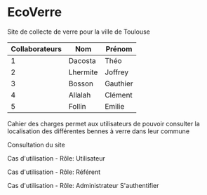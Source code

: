 # EcoVerre

Site de collecte de verre pour la ville de Toulouse

Collaborateurs | Nom | Prénom | 
------------   | ------------- | ------------- | 
1 | 	Dacosta   |  Théo
2	| Lhermite   | Joffrey 
3	| Bosson     | Gauthier
4	| Allalah    | Clément 
5 | 	Follin    |	Emilie


Cahier des charges
 permet aux utilisateurs de pouvoir consulter la localisation des différentes bennes à verre dans leur commune 

Consultation du site
 
Cas d'utilisation - Rôle: Utilisateur 
 
Cas d'utilisation - Rôle: Référent 

Cas d'utilisation - Rôle: Administrateur
 S'authentifier
 
